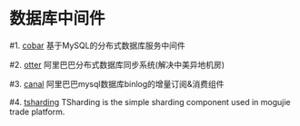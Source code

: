 # 数据库中间件
#1. [cobar](https://github.com/alibaba/cobar)
基于MySQL的分布式数据库服务中间件

#2. [otter](https://github.com/alibaba/otter)
阿里巴巴分布式数据库同步系统(解决中美异地机房)

#3. [canal](https://github.com/alibaba/canal)
阿里巴巴mysql数据库binlog的增量订阅&消费组件

#4. [tsharding](https://github.com/baihui212/tsharding)
TSharding is the simple sharding component used in mogujie trade platform.
